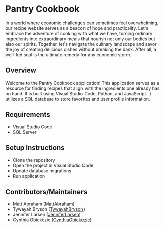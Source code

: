 # Pantry Cookbook

In a world where economic challenges can sometimes feel overwhelming, our recipe website serves as a beacon of hope and practicality. 
Let's embrace the adventure of cooking with what we have, turning ordinary ingredients into extraordinary meals that nourish not only our bodies but also our spirits. 
Together, let's navigate the culinary landscape and savor the joy of creating delicious dishes without breaking the bank. After all, a well-fed soul is the ultimate remedy for any economic storm.

## Overview

Welcome to the Pantry Cookbook application! This application serves as a resource for finding recipes that align with the ingredients one already has on hand. It is built using Visual Studio Code, Python, and JavaScript. 
It utilizes a SQL database to store favorites and user profile information.

## Requirements
  - Visual Studio Code
  - SQL Server

## Setup Instructions
  - Clone the repository
  - Open the project in Visual Studio Code
  - Update database migrations
  - Run application

## Contributors/Maintainers
  - Matt Abraham ([MattAbraham](https://github.com/mabe3069))
  - Tywayah Bryson ([TywayahBryson](https://github.com/tbryson1024))
  - Jennifer Larsen ([JenniferLarsen](https://github.com/JenniferLarsen))
  - Cynthia Obiekezie ([CynthiaObiekezie](https://github.com/CynCity098))


